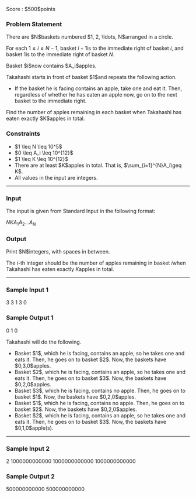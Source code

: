 
<div>

<span>

<span>

<p>
Score : $500$points
</p>

<div>

<section>

### **Problem Statement**

<p>
There are $N$baskets numbered $1, 2, \ldots, N$arranged in a circle.

For each $1\leq i \leq N-1$, basket $i+1$is to the immediate right of basket $i$, and basket $1$is to the immediate right of basket $N$.
</p>

<p>
Basket $i$now contains $A_i$apples.
</p>

<p>
Takahashi starts in front of basket $1$and repeats the following action.
</p>

<ul>

<li>
If the basket he is facing contains an apple, take one and eat it. Then, regardless of whether he has eaten an apple now, go on to the next basket to the immediate right.
</li>

</ul>

<p>
Find the number of apples remaining in each basket when Takahashi has eaten exactly $K$apples in total.
</p>

</section>

</div>

<div>

<section>

### **Constraints**

<ul>

<li>
$1 \leq N \leq 10^5$
</li>

<li>
$0 \leq A_i \leq 10^{12}$
</li>

<li>
$1 \leq K \leq 10^{12}$
</li>

<li>
There are at least $K$apples in total. That is, $\sum_{i=1}^{N}A_i\geq K$.
</li>

<li>
All values in the input are integers.
</li>

</ul>

</section>

</div>

---

<div>

<div>

<section>

### **Input**

<p>
The input is given from Standard Input in the following format:
</p>

<div>

$N$$K$$A_1$$A_2$$\ldots$$A_N$
</div>

</section>

</div>

<div>

<section>

### **Output**

<p>
Print $N$integers, with spaces in between.

The $i$-th integer should be the number of apples remaining in basket $i$when Takahashi has eaten exactly $K$apples in total.
</p>

</section>

</div>

</div>

---

<div>

<section>

### **Sample Input 1**

<div>

3 3
1 3 0

</div>

</section>

</div>

<div>

<section>

### **Sample Output 1**

<div>

0 1 0 

</div>

<p>
Takahashi will do the following.
</p>

<ul>

<li>
Basket $1$, which he is facing, contains an apple, so he takes one and eats it. Then, he goes on to basket $2$. Now, the baskets have $0,3,0$apples.
</li>

<li>
Basket $2$, which he is facing, contains an apple, so he takes one and eats it. Then, he goes on to basket $3$. Now, the baskets have $0,2,0$apples.
</li>

<li>
Basket $3$, which he is facing, contains no apple. Then, he goes on to basket $1$. Now, the baskets have $0,2,0$apples.
</li>

<li>
Basket $1$, which he is facing, contains no apple. Then, he goes on to basket $2$. Now, the baskets have $0,2,0$apples.
</li>

<li>
Basket $2$, which he is facing, contains an apple, so he takes one and eats it. Then, he goes on to basket $3$. Now, the baskets have $0,1,0$apple(s).
</li>

</ul>

</section>

</div>

---

<div>

<section>

### **Sample Input 2**

<div>

2 1000000000000
1000000000000 1000000000000

</div>

</section>

</div>

<div>

<section>

### **Sample Output 2**

<div>

500000000000 500000000000 

</div>

</section>

</div>

</span>

</span>

</div>
